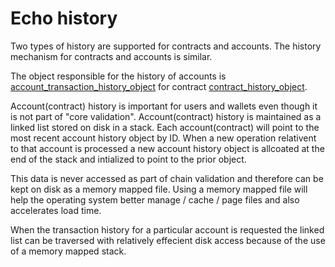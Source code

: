 # Echo history

Two types of history are supported for contracts and accounts. The history mechanism for contracts and accounts is similar.

The object responsible for the history of accounts is [account\_transaction\_history\_object](types/common.md#account_transaction_history_object) for contract [contract\_history\_object](types/common.md#contract_history_object).

Account(contract) history is important for users and wallets even though it is not part of "core validation". Account(contract) history is maintained as a linked list stored on disk in a stack. Each account(contract) will point to the most recent account history object by ID.  When a new operation relativent to that account is processed a new account history object is allcoated at the end of the stack and intialized to point to the prior object.

This data is never accessed as part of chain validation and therefore can be kept on disk as a memory mapped file. Using a memory mapped file will help the operating system better manage / cache / page files and also accelerates load time.

When the transaction history for a particular account is requested the linked list can be traversed with relatively effecient disk access because of the use of a memory mapped stack.

